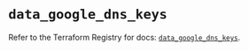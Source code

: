 # `data_google_dns_keys`

Refer to the Terraform Registry for docs: [`data_google_dns_keys`](https://registry.terraform.io/providers/hashicorp/google/6.6.0/docs/data-sources/dns_keys).
